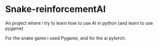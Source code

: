 # Snake-reinforcementAI
An project where i try to learn how to use AI in python (and learn to use pygame)

For the snake game i used Pygame,
and for the ai pytorch.
